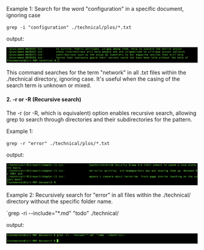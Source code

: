 Example 1: Search for the word "configuration" in a specific document, ignoring case
 
 `grep -i "configuration" ./technical/plos/*.txt`
 
 output:
 
 ![image2](grepplos2.png)

 This command searches for the term "network" in all .txt files within the ./technical directory, ignoring case. It's useful when the 
 casing of the search term is unknown or mixed.

#### 2. -r or -R (Recursive search)
The -r (or -R, which is equivalent) option enables recursive search, allowing grep to search through directories and their subdirectories for the pattern.

 Example 1:
   
 `grep -r "error" ./technical/plos/*.txt`

  output:

  ![iamge3](greprtech.png)
   

 Example 2: Recursively search for "error" in all files within the ./technical/ directory without the specific folder name.
 
 `grep -ri --include="*.md" "todo" ./technical/

 output:

 ![image4](grepri.png)
